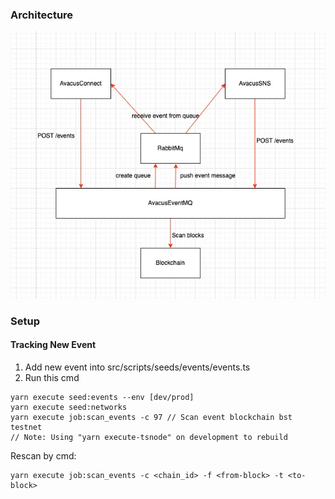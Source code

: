 
### Architecture

![diagram](/docs/images/diagram.jpg)

### Setup

#### Tracking New Event

1. Add new event into src/scripts/seeds/events/events.ts
2. Run this cmd
```
yarn execute seed:events --env [dev/prod]
yarn execute seed:networks
yarn execute job:scan_events -c 97 // Scan event blockchain bst testnet
// Note: Using "yarn execute-tsnode" on development to rebuild
```

Rescan  by cmd:
```
yarn execute job:scan_events -c <chain_id> -f <from-block> -t <to-block>
```